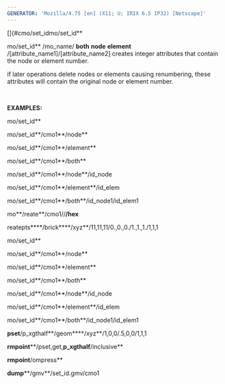 ```yaml
---
GENERATOR: 'Mozilla/4.75 [en] (X11; U; IRIX 6.5 IP32) [Netscape]'
---
```

[]{#cmo/set_idmo/set\_id**

 mo/set\_id** /mo\_name/ **both**  **node**  **element**
 /[attribute\_name1]/[attribute\_name2]
 creates integer attributes that contain the node or element number.

 if later operations delete nodes or elements causing renumbering,
 these attributes will contain the original node or element number.

  

**EXAMPLES:**

 mo/set\_id**

 mo/set\_id**/cmo1**/node**

 mo/set\_id**/cmo1**/element**

 mo/set\_id**/cmo1**/both**

 mo/set\_id**/cmo1**/node**/id\_node

 mo/set\_id**/cmo1**/element**/id\_elem

 mo/set\_id**/cmo1**/both**/id\_node1/id\_elem1

 mo**/reate**/cmo1//**/hex**

 reatepts****/brick****/xyz**/11,11,11/0.,0.,0./1.,1.,1./1,1,1

 mo/set\_id**

 mo/set\_id**/cmo1**/node**

 mo/set\_id**/cmo1**/element**

 mo/set\_id**/cmo1**/both**

 mo/set\_id**/cmo1**/node**/id\_node

 mo/set\_id**/cmo1**/element**/id\_elem

 mo/set\_id**/cmo1**/both**/id\_node1/id\_elem1

 **pset**/p\_xgthalf**/geom****/xyz**/1,0,0/.5,0,0/1,1,1

 **rmpoint****/pset,get,**p\_xgthalf**/inclusive**

 **rmpoint**/ompress**

 **dump****/gmv**/set\_id.gmv/cmo1

  

  

  


